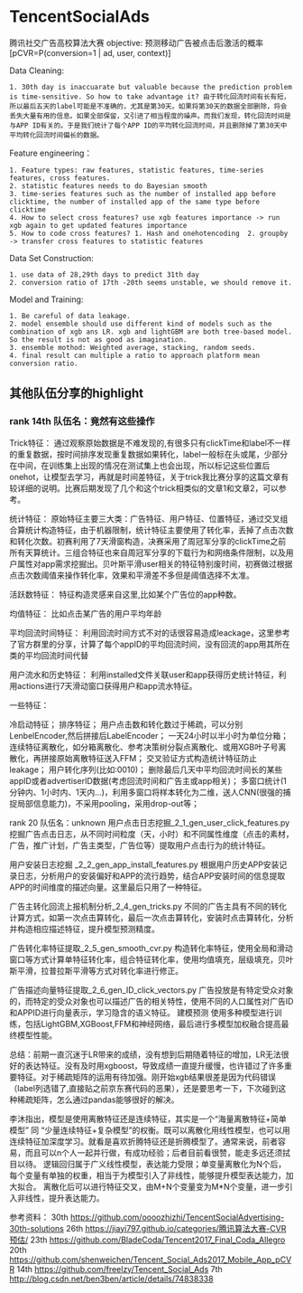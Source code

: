 # TencentSocialAds
腾讯社交广告高校算法大赛
objective: 预测移动广告被点击后激活的概率 [pCVR=P(conversion=1 | ad, user, context)]

Data Cleaning:

	1. 30th day is inaccuarate but valuable because the prediction problem is time-sensitive. So how to take advantage it? 由于转化回流时间有长有短，所以最后五天的label可能是不准确的，尤其是第30天。如果将第30天的数据全部删除，将会丢失大量有用的信息。如果全部保留，又引进了相当程度的噪声。而我们发现，转化回流时间是与APP ID有关的。于是我们统计了每个APP ID的平均转化回流时间，并且删除掉了第30天中平均转化回流时间偏长的数据。

Feature engineering：

	1. Feature types: raw features, statistic features, time-series features, cross features. 
	2. statistic features needs to do Bayesian smooth
	3. time-series features such as the number of installed app before clicktime, the number of installed app of the same type before clicktime
	4. How to select cross features? use xgb features importance -> run xgb again to get updated features importance
	5. How to code cross features? 1. Hash and onehotencoding  2. groupby -> transfer cross features to statistic features   
	
Data Set Construction:

	1. use data of 28,29th days to predict 31th day
	2. conversion ratio of 17th -20th seems unstable, we should remove it. 
	
Model and Training:

	1. Be careful of data leakage. 
	2. model ensemble should use different kind of models such as the combination of xgb ans LR. xgb and lightGBM are both tree-based model. So the result is not as good as imagination. 
	3. ensemble mothod: Weighted average, stacking, random seeds.
	4. final result can multiple a ratio to approach platform mean conversion ratio.

## 其他队伍分享的highlight
### rank 14th 队伍名：竟然有这些操作

Trick特征：
通过观察原始数据是不难发现的,有很多只有clickTime和label不一样的重复数据，按时间排序发现重复数据如果转化，label一般标在头或尾，少部分在中间，在训练集上出现的情况在测试集上也会出现，所以标记这些位置后onehot，让模型去学习，再就是时间差特征，关于trick我比赛分享的这篇文章有较详细的说明。比赛后期发现了几个和这个trick相类似的文章1和文章2，可以参考。

统计特征：
原始特征主要三大类：广告特征、用户特征、位置特征，通过交叉组合算统计构造特征，由于机器限制，统计特征主要使用了转化率，丢掉了点击次数和转化次数。初赛利用了7天滑窗构造，决赛采用了周冠军分享的clickTime之前所有天算统计。三组合特征也来自周冠军分享的下载行为和网络条件限制，以及用户属性对app需求挖掘出。贝叶斯平滑user相关的特征特别废时间，初赛做过根据点击次数阈值来操作转化率，效果和平滑差不多但是阈值选择不太准。

活跃数特征：
特征构造灵感来自这里,比如某个广告位的app种数。

均值特征：
比如点击某广告的用户平均年龄

平均回流时间特征：
利用回流时间方式不对的话很容易造成leackage，这里参考了官方群里的分享，计算了每个appID的平均回流时间，没有回流的app用其所在类的平均回流时间代替

用户流水和历史特征：
利用installed文件关联user和app获得历史统计特征，利用actions进行7天滑动窗口获得用户和app流水特征。

一些特征：

冷启动特征；
排序特征；
用户点击数和转化数过于稀疏，可以分别LenbelEncoder,然后拼接后LabelEncoder；
一天24小时以半小时为单位分箱；
连续特征离散化，如分箱离散化、参考决策树分裂点离散化、或用XGB叶子号离散化，再拼接原始离散特征送入FFM；
交叉验证方式构造统计特征防止leakage；
用户转化序列(比如:0010)；
删除最后几天中平均回流时间长的某些appID或者advertiserID数据(考虑回流时间和广告主或app相关)；
多窗口统计(1分钟内、1小时内、1天内...)，利用多窗口将样本转化为二维，送人CNN(很强的捕捉局部信息能力)，不采用pooling，采用drop-out等；

rank 20 队伍名：unknown
用户点击日志挖掘_2_1_gen_user_click_features.py
挖掘广告点击日志，从不同时间粒度（天，小时）和不同属性维度（点击的素材，广告，推广计划，广告主类型，广告位等）提取用户点击行为的统计特征。

用户安装日志挖掘 _2_2_gen_app_install_features.py
根据用户历史APP安装记录日志，分析用户的安装偏好和APP的流行趋势，结合APP安装时间的信息提取APP的时间维度的描述向量。这里最后只用了一种特征。

广告主转化回流上报机制分析_2_4_gen_tricks.py
不同的广告主具有不同的转化计算方式，如第一次点击算转化，最后一次点击算转化，安装时点击算转化，分析并构造相应描述特征，提升模型预测精度。

广告转化率特征提取_2_5_gen_smooth_cvr.py
构造转化率特征，使用全局和滑动窗口等方式计算单特征转化率，组合特征转化率，使用均值填充，层级填充，贝叶斯平滑，拉普拉斯平滑等方式对转化率进行修正。

广告描述向量特征提取_2_6_gen_ID_click_vectors.py
广告投放是有特定受众对象的，而特定的受众对象也可以描述广告的相关特性，使用不同的人口属性对广告ID和APPID进行向量表示，学习隐含的语义特征。
建模预测
使用多种模型进行训练，包括LightGBM,XGBoost,FFM和神经网络，最后进行多模型加权融合提高最终模型性能。

总结：前期一直沉迷于LR带来的成绩，没有想到后期随着特征的增加，LR无法很好的表达特征。没有及时用xgboost，导致成绩一直提升缓慢，也许错过了许多重要特征。对于稀疏矩阵的运用有待加强。刚开始xgb结果很差是因为代码错误（label列选错了,直接贴之前京东赛代码的恶果），还是要思考一下，下次碰到这种稀疏矩阵，怎么通过pandas能够很好的解决。

李沐指出，模型是使用离散特征还是连续特征，其实是一个“海量离散特征+简单模型” 同 “少量连续特征+复杂模型”的权衡。既可以离散化用线性模型，也可以用连续特征加深度学习。就看是喜欢折腾特征还是折腾模型了。通常来说，前者容易，而且可以n个人一起并行做，有成功经验；后者目前看很赞，能走多远还须拭目以待。
逻辑回归属于广义线性模型，表达能力受限；单变量离散化为N个后，每个变量有单独的权重，相当于为模型引入了非线性，能够提升模型表达能力，加大拟合。
离散化后可以进行特征交叉，由M+N个变量变为M*N个变量，进一步引入非线性，提升表达能力。

参考资料：
30th https://github.com/oooozhizhi/TencentSocialAdvertising-30th-solutions
26th https://jiayi797.github.io/categories/腾讯算法大赛-CVR预估/
23th https://github.com/BladeCoda/Tencent2017_Final_Coda_Allegro
20th https://github.com/shenweichen/Tencent_Social_Ads2017_Mobile_App_pCVR
14th https://github.com/freelzy/Tencent_Social_Ads
7th http://blog.csdn.net/ben3ben/article/details/74838338
